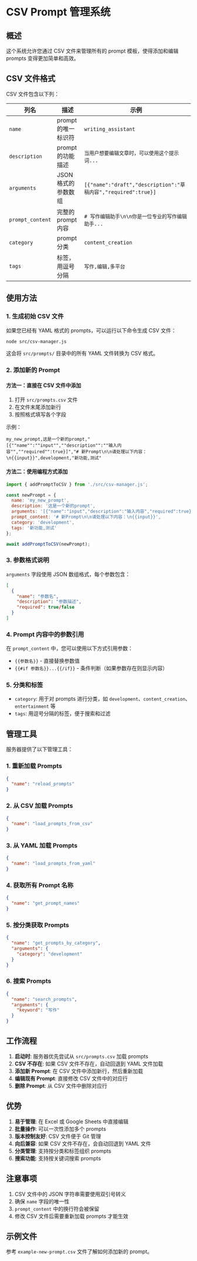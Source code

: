 # CSV Prompt 管理系统

## 概述

这个系统允许您通过 CSV 文件来管理所有的 prompt 模板，使得添加和编辑 prompts 变得更加简单和高效。

## CSV 文件格式

CSV 文件包含以下列：

| 列名 | 描述 | 示例 |
|------|------|------|
| `name` | prompt 的唯一标识符 | `writing_assistant` |
| `description` | prompt 的功能描述 | `当用户想要编辑文章时，可以使用这个提示词...` |
| `arguments` | JSON 格式的参数数组 | `[{"name":"draft","description":"草稿内容","required":true}]` |
| `prompt_content` | 完整的 prompt 内容 | `# 写作编辑助手\n\n你是一位专业的写作编辑助手...` |
| `category` | prompt 分类 | `content_creation` |
| `tags` | 标签，用逗号分隔 | `写作,编辑,多平台` |

## 使用方法

### 1. 生成初始 CSV 文件

如果您已经有 YAML 格式的 prompts，可以运行以下命令生成 CSV 文件：

```bash
node src/csv-manager.js
```

这会将 `src/prompts/` 目录中的所有 YAML 文件转换为 CSV 格式。

### 2. 添加新的 Prompt

#### 方法一：直接在 CSV 文件中添加

1. 打开 `src/prompts.csv` 文件
2. 在文件末尾添加新行
3. 按照格式填写各个字段

示例：
```csv
my_new_prompt,这是一个新的prompt,"[{""name"":""input"",""description"":""输入内容"",""required"":true}]","# 新Prompt\n\n请处理以下内容：\n{{input}}",development,"新功能,测试"
```

#### 方法二：使用编程方式添加

```javascript
import { addPromptToCSV } from './src/csv-manager.js';

const newPrompt = {
  name: 'my_new_prompt',
  description: '这是一个新的prompt',
  arguments: '[{"name":"input","description":"输入内容","required":true}]',
  prompt_content: '# 新Prompt\n\n请处理以下内容：\n{{input}}',
  category: 'development',
  tags: '新功能,测试'
};

await addPromptToCSV(newPrompt);
```

### 3. 参数格式说明

`arguments` 字段使用 JSON 数组格式，每个参数包含：

```json
[
  {
    "name": "参数名",
    "description": "参数描述",
    "required": true/false
  }
]
```

### 4. Prompt 内容中的参数引用

在 `prompt_content` 中，您可以使用以下方式引用参数：

- `{{参数名}}` - 直接替换参数值
- `{{#if 参数名}}...{{/if}}` - 条件判断（如果参数存在则显示内容）

### 5. 分类和标签

- `category`: 用于对 prompts 进行分类，如 `development`、`content_creation`、`entertainment` 等
- `tags`: 用逗号分隔的标签，便于搜索和过滤

## 管理工具

服务器提供了以下管理工具：

### 1. 重新加载 Prompts
```json
{
  "name": "reload_prompts"
}
```

### 2. 从 CSV 加载 Prompts
```json
{
  "name": "load_prompts_from_csv"
}
```

### 3. 从 YAML 加载 Prompts
```json
{
  "name": "load_prompts_from_yaml"
}
```

### 4. 获取所有 Prompt 名称
```json
{
  "name": "get_prompt_names"
}
```

### 5. 按分类获取 Prompts
```json
{
  "name": "get_prompts_by_category",
  "arguments": {
    "category": "development"
  }
}
```

### 6. 搜索 Prompts
```json
{
  "name": "search_prompts",
  "arguments": {
    "keyword": "写作"
  }
}
```

## 工作流程

1. **启动时**: 服务器优先尝试从 `src/prompts.csv` 加载 prompts
2. **CSV 不存在**: 如果 CSV 文件不存在，自动回退到 YAML 文件加载
3. **添加新 Prompt**: 在 CSV 文件中添加新行，然后重新加载
4. **编辑现有 Prompt**: 直接修改 CSV 文件中的对应行
5. **删除 Prompt**: 从 CSV 文件中删除对应行

## 优势

1. **易于管理**: 在 Excel 或 Google Sheets 中直接编辑
2. **批量操作**: 可以一次性添加多个 prompts
3. **版本控制友好**: CSV 文件便于 Git 管理
4. **向后兼容**: 如果 CSV 文件不存在，会自动回退到 YAML 文件
5. **分类管理**: 支持按分类和标签组织 prompts
6. **搜索功能**: 支持按关键词搜索 prompts

## 注意事项

1. CSV 文件中的 JSON 字符串需要使用双引号转义
2. 确保 `name` 字段的唯一性
3. `prompt_content` 中的换行符会被保留
4. 修改 CSV 文件后需要重新加载 prompts 才能生效

## 示例文件

参考 `example-new-prompt.csv` 文件了解如何添加新的 prompt。
